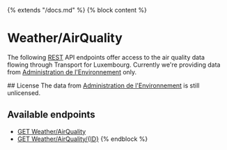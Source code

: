 {% extends "/docs.md" %}
{% block content %}
# Weather/AirQuality
The following [REST](https://en.wikipedia.org/wiki/Representational_state_transfer) API endpoints offer access to the air quality data flowing through Transport for Luxembourg.
Currently we're providing data from [Administration de l'Environnement](http://www.environnement.public.lu/) only.

## License
The data from [Administration de l'Environnement](http://www.environnement.public.lu/) is still unlicensed.

## Available endpoints
- [GET Weather/AirQuality](/RESTAPIs/Weather/AirQuality/index.md)
- [GET Weather/AirQuality/{ID}](/RESTAPIs/Weather/AirQuality/id.md)
{% endblock %}
